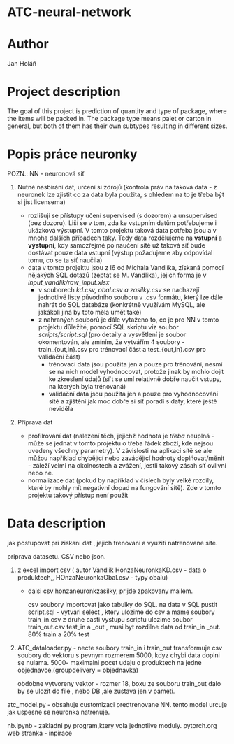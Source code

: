 # ATC-neural-network

# Author

Jan Holáň

# Project description

The goal of this project is prediction of quantity and type of package, where the items will be packed in. The package type means palet or carton in general, but both of them has their own subtypes resulting in different sizes.

# Popis práce neuronky
POZN.: NN - neuronová síť

1. Nutné nasbírání dat, určení si zdrojů (kontrola práv na taková data - z neuronek lze zjistit co za data byla použita, s ohledem na to je třeba být si jist licensema)
   - rozlišují se přístupy učení supervised (s dozorem) a unsupervised (bez dozoru). Liší se v tom, zda ke vstupním datům potřebujeme i ukázková výstupní. V tomto projektu taková data potřeba jsou a v mnoha dalších případech taky. Tedy data rozdělujeme na **vstupní** a **výstupní**, kdy samozřejmě po naučení sítě už taková síť bude dostávat pouze data vstupní (výstup požadujeme aby odpovídal tomu, co se ta síť naučila)
   - data v tomto projektu jsou z I6 od Michala Vandlíka, získaná pomocí nějakých SQL dotazů (zeptat se M. Vandlika), jejich forma je v *input_vandlik/raw_input.xlsx*
      - v souborech *kd.csv, obal.csv a zasilky.csv* se nachazejí jednotlivé listy původního souboru v *.csv* formátu, který lze dále nahrát do SQL databáze (konkrétně využívám MySQL, ale jakákoli jiná by toto měla umět také)
      - z nahraných souborů je dále vytaženo to, co je pro NN v tomto projektu důležité, pomocí SQL skriptu viz soubor *scripts/script.sql* (pro detaily a vysvětlení je soubor okomentován, ale zmíním, že vytvářím 4 soubory - train_{out,in}.csv pro trénovací část a test_{out,in}.csv pro validační část)
         - trénovací data jsou použita jen a pouze pro trénování, nesmí se na nich model vyhodnocovat, protože jinak by mohlo dojít ke zkreslení údajů (sí´t se umí relativně dobře naučit vstupy, na kterých byla trénovaná)
         - validační data jsou použita jen a pouze pro vyhodnocování sítě a zjištění jak moc dobře si síť poradí s daty, které ještě neviděla

2. Příprava dat
   - profilrování dat (nalezení těch, jejichž hodnota je *třeba* neúplná - může se jednat v tomto projektu o třeba řádek zboží, kde nejsou uvedeny všechny parametry). V závislosti na aplikaci sítě se ale můžou například chybějící nebo zavádějící hodnoty doplńovat/měnit - záleží velmi na okolnostech a zvážení, jestli takový zásah síť ovlivní nebo ne.
   - normalizace dat (pokud by například v číslech byly velké rozdíly, které by mohly mít negativní dopad na fungování sítě). Zde v tomto projektu takový přístup není použit

# Data description

jak postupovat pri ziskani dat , jejich trenovani a vyuziti natrenovane site.

priprava datasetu. CSV nebo json. 
1. z excel import csv ( autor Vandlik HonzaNeuronkaKD.csv - data o produktech,, HOnzaNeuronkaObal.csv - typy obalu) 
   - dalsi csv honzaneuronkzasilky, prijde zpakovany mailem.

      csv soubory importovat jako tabulky do SQL.
     na data v SQL pustit script.sql  - vytvari select , ktery ulozime do csv a mame soubory train_in.csv
     z druhe casti vystupu scriptu ulozime soubor train_out.csv
     test_in a _out , musi byt rozdilne data od train_in _out. 80% train a 20% test
     
2. ATC_dataloader.py - necte soubory train_in i train_out
   transformuje csv soubory do vektoru s pevnym rozmerem 5000, kdyz chybi data doplni se nulama.
   5000- maximalni pocet udaju o produktech na jedne objednavce.(groupdelivery = objednavka)

   obdobne vytvoreny vektor - rozmer 18,  boxu ze souboru train_out
dalo by se ulozit do file , nebo DB ,ale zustava jen v pameti.
   
atc_model.py - obsahuje customizaci predtrenovane NN.
tento model urcuje jak uspesne se neuronka natrenuje. 

nb.ipynb - zakladni py program,ktery vola jednotlive moduly. 
pytorch.org  web stranka - inpirace






